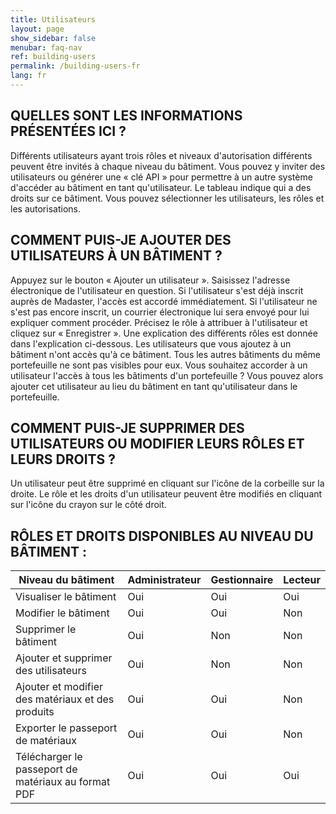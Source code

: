 ```yaml
---
title: Utilisateurs
layout: page
show_sidebar: false
menubar: faq-nav
ref: building-users
permalink: /building-users-fr
lang: fr
---
```


## QUELLES SONT LES INFORMATIONS PRÉSENTÉES ICI ?
Différents utilisateurs ayant trois rôles et niveaux d'autorisation différents peuvent être invités à chaque niveau du bâtiment. Vous pouvez y inviter des utilisateurs ou générer une « clé API » pour permettre à un autre système d'accéder au bâtiment en tant qu'utilisateur. Le tableau indique qui a des droits sur ce bâtiment. Vous pouvez sélectionner les utilisateurs, les rôles et les autorisations.

## COMMENT PUIS-JE AJOUTER DES UTILISATEURS À UN BÂTIMENT ?
Appuyez sur le bouton « Ajouter un utilisateur ».
Saisissez l'adresse électronique de l'utilisateur en question. Si l'utilisateur s'est déjà inscrit auprès de Madaster, l'accès est accordé immédiatement. Si l'utilisateur ne s'est pas encore inscrit, un courrier électronique lui sera envoyé pour lui expliquer comment procéder.
Précisez le rôle à attribuer à l'utilisateur et cliquez sur « Enregistrer ». Une explication des différents rôles est donnée dans l'explication ci-dessous.
Les utilisateurs que vous ajoutez à un bâtiment n'ont accès qu'à ce bâtiment. Tous les autres bâtiments du même portefeuille ne sont pas visibles pour eux. Vous souhaitez accorder à un utilisateur l'accès à tous les bâtiments d'un portefeuille ? Vous pouvez alors ajouter cet utilisateur au lieu du bâtiment en tant qu'utilisateur dans le portefeuille.

## COMMENT PUIS-JE SUPPRIMER DES UTILISATEURS OU MODIFIER LEURS RÔLES ET LEURS DROITS ?
Un utilisateur peut être supprimé en cliquant sur l'icône de la corbeille sur la droite. Le rôle et les droits d'un utilisateur peuvent être modifiés en cliquant sur l'icône du crayon sur le côté droit.

## RÔLES ET DROITS DISPONIBLES AU NIVEAU DU BÂTIMENT :

|Niveau du bâtiment                                  | Administrateur | Gestionnaire | Lecteur |
|----------------------------------------------------|----------------|--------------|---------|
|Visualiser le bâtiment                              | Oui            | Oui          | Oui     |
|Modifier le bâtiment                                | Oui            | Oui          | Non     |
|Supprimer le bâtiment                               | Oui            | Non          | Non     |
|Ajouter et supprimer des utilisateurs               | Oui            | Non          | Non     |
|Ajouter et modifier des matériaux et des produits   | Oui            | Oui          | Non     |
|Exporter le passeport de matériaux                  | Oui            | Oui          | Non     |
|Télécharger le passeport de matériaux au format PDF | Oui            | Oui          | Oui     |
